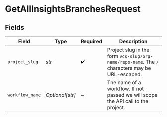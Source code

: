 # GetAllInsightsBranchesRequest


## Fields

| Field                                                                                          | Type                                                                                           | Required                                                                                       | Description                                                                                    |
| ---------------------------------------------------------------------------------------------- | ---------------------------------------------------------------------------------------------- | ---------------------------------------------------------------------------------------------- | ---------------------------------------------------------------------------------------------- |
| `project_slug`                                                                                 | *str*                                                                                          | :heavy_check_mark:                                                                             | Project slug in the form `vcs-slug/org-name/repo-name`. The `/` characters may be URL-escaped. |
| `workflow_name`                                                                                | *Optional[str]*                                                                                | :heavy_minus_sign:                                                                             | The name of a workflow. If not passed we will scope the API call to the project.               |